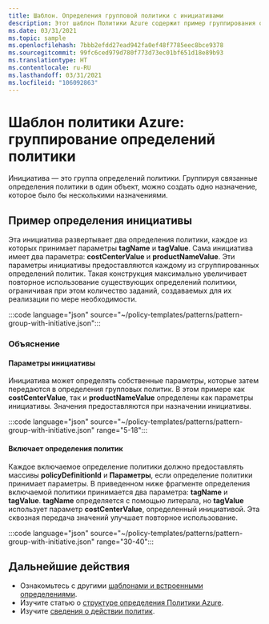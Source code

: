 ```yaml
---
title: Шаблон. Определения групповой политики с инициативами
description: Этот шаблон Политики Azure содержит пример группирования определений политики в инициативе.
ms.date: 03/31/2021
ms.topic: sample
ms.openlocfilehash: 7bbb2efdd27ead942fa0ef48f7785eec8bce9378
ms.sourcegitcommit: 99fc6ced979d780f773d73ec01bf651d18e89b93
ms.translationtype: HT
ms.contentlocale: ru-RU
ms.lasthandoff: 03/31/2021
ms.locfileid: "106092863"
---
```

# <a name="azure-policy-pattern-group-policy-definitions"></a>Шаблон политики Azure: группирование определений политики

Инициатива — это группа определений политики. Группируя связанные определения политики в один объект, можно создать одно назначение, которое было бы несколькими назначениями.

## <a name="sample-initiative-definition"></a>Пример определения инициативы

Эта инициатива развертывает два определения политики, каждое из которых принимает параметры **tagName** и **tagValue**. Сама инициатива имеет два параметра: **costCenterValue** и **productNameValue**.
Эти параметры инициативы предоставляются каждому из сгруппированных определений политик. Такая конструкция максимально увеличивает повторное использование существующих определений политики, ограничивая при этом количество заданий, создаваемых для их реализации по мере необходимости.

:::code language="json" source="~/policy-templates/patterns/pattern-group-with-initiative.json":::

### <a name="explanation"></a>Объяснение

#### <a name="initiative-parameters"></a>Параметры инициативы

Инициатива может определять собственные параметры, которые затем передаются в определения групповых политик.
В этом примере как **costCenterValue**, так и **productNameValue** определены как параметры инициативы. Значения предоставляются при назначении инициативы.

:::code language="json" source="~/policy-templates/patterns/pattern-group-with-initiative.json" range="5-18":::

#### <a name="includes-policy-definitions"></a>Включает определения политик

Каждое включаемое определение политики должно предоставлять массивы **policyDefinitionId** и **Параметры**, если определение политики принимает параметры. В приведенном ниже фрагменте определения включаемой политики принимается два параметра: **tagName** и **tagValue**. **tagName** определяется с помощью литерала, но **tagValue** использует параметр **costCenterValue**, определенный инициативой. Эта сквозная передача значений улучшает повторное использование.

:::code language="json" source="~/policy-templates/patterns/pattern-group-with-initiative.json" range="30-40":::

## <a name="next-steps"></a>Дальнейшие действия

- Ознакомьтесь с другими [шаблонами и встроенными определениями](./index.md).
- Изучите статью о [структуре определения Политики Azure](../concepts/definition-structure.md).
- Изучите [сведения о действии политик](../concepts/effects.md).